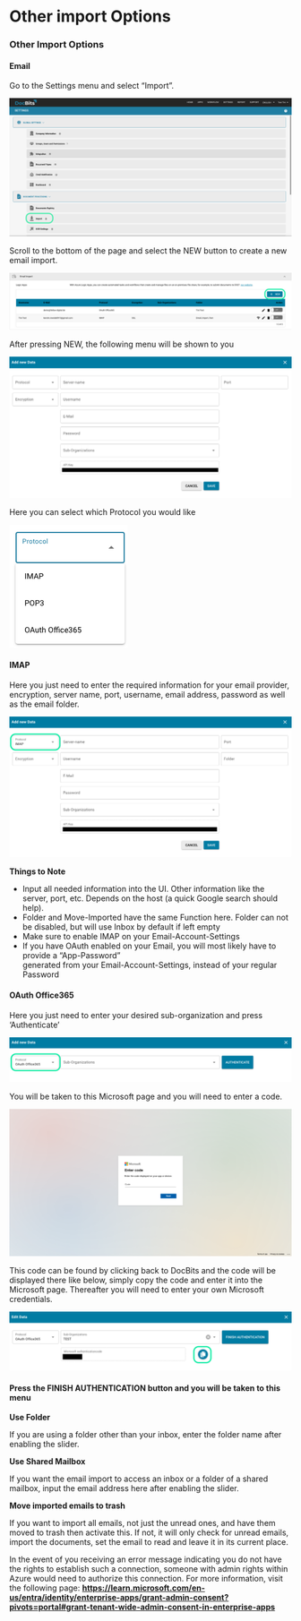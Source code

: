 # Other import Options

### Other Import Options <a href="#id-55pch9p17nt3" id="id-55pch9p17nt3"></a>

#### Email <a href="#id-92b87ridzovd" id="id-92b87ridzovd"></a>

Go to the Settings menu and select “Import”.

![](<../../../../.gitbook/assets/13 (12).png>)

Scroll to the bottom of the page and select the NEW button to create a new email import.

![](<../../../../.gitbook/assets/14 (12).png>)

After pressing NEW, the following menu will be shown to you

![](<../../../../.gitbook/assets/15 (12).png>)

Here you can select which Protocol you would like

![](<../../../../.gitbook/assets/16 (12).png>)

#### IMAP <a href="#rutixicnxq9x" id="rutixicnxq9x"></a>

Here you just need to enter the required information for your email provider, encryption, server name, port, username, email address, password as well as the email folder.

![](<../../../../.gitbook/assets/17 (10).png>)

**Things to Note**

* Input all needed information into the UI. Other information like the server, port, etc. Depends on the host (a quick Google search should help).
* Folder and Move-Imported have the same Function here. Folder can not be disabled, but will use Inbox by default if left empty
* Make sure to enable IMAP on your Email-Account-Settings
* If you have OAuth enabled on your Email, you will most likely have to provide a “App-Password”\
  generated from your Email-Account-Settings, instead of your regular Password

#### OAuth Office365 <a href="#ze89a68qq2xy" id="ze89a68qq2xy"></a>

Here you just need to enter your desired sub-organization and press ‘Authenticate’

![](<../../../../.gitbook/assets/18 (9).png>)

You will be taken to this Microsoft page and you will need to enter a code.

![](<../../../../.gitbook/assets/19 (8).png>)

This code can be found by clicking back to DocBits and the code will be displayed there like below, simply copy the code and enter it into the Microsoft page. Thereafter you will need to enter your own Microsoft credentials.

![](<../../../../.gitbook/assets/20 (8).png>)

#### Press the FINISH AUTHENTICATION button and you will be taken to this menu <a href="#ze89a68qq2xy" id="ze89a68qq2xy"></a>

**Use Folder**

If you are using a folder other than your inbox, enter the folder name after enabling the slider.

**Use Shared Mailbox**

If you want the email import to access an inbox or a folder of a shared mailbox, input the email address here after enabling the slider.

**Move imported emails to trash**

If you want to import all emails, not just the unread ones, and have them moved to trash then activate this. If not, it will only check for unread emails, import the documents, set the email to read and leave it in its current place.

In the event of you receiving an error message indicating you do not have the rights to establish such a connection, someone with admin rights within Azure would need to authorize this connection. For more information, visit the following page: **https://learn.microsoft.com/en-us/entra/identity/enterprise-apps/grant-admin-consent?pivots=portal#grant-tenant-wide-admin-consent-in-enterprise-apps**

#### &#x20;<a href="#gxugwsq7sora" id="gxugwsq7sora"></a>
